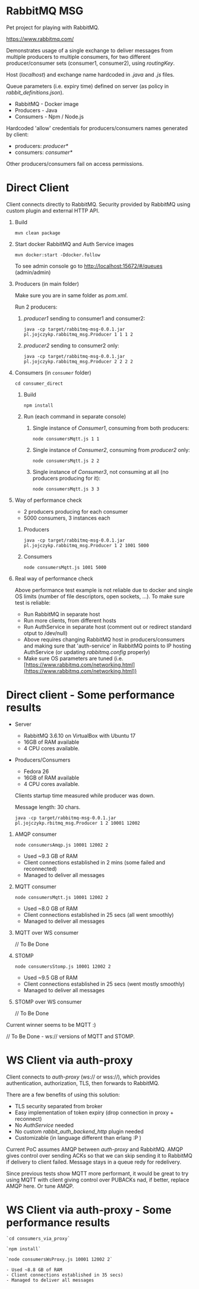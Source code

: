 # RabbitMQ MSG

Pet project for playing with RabbitMQ.

https://www.rabbitmq.com/

Demonstrates usage of a single exchange to deliver messages from multiple producers to multiple consumers, for two different producer/consumer sets (consumer1, consumer2), using _routingKey_.

Host (_localhost_) and exchange name hardcoded in _.java_ and _.js_ files. 

Queue parameters (i.e. expiry time) defined on server (as policy in _rabbit_definitions.json_).

* RabbitMQ  - Docker image
* Producers - Java
* Consumers - Npm / Node.js

Hardcoded 'allow' credentials for producers/consumers names generated by client:
* producers: _producer*_
* consumers: _consumer*_

Other producers/consumers fail on access permissions.


# Direct Client

Client connects directly to RabbitMQ.
Security provided by RabbitMQ using custom plugin and external HTTP API.

1. Build

    `mvn clean package`


2. Start docker RabbitMQ and Auth Service images

    `mvn docker:start -Ddocker.follow`

    To see admin console go to [http://localhost:15672/#/queues](http://localhost:15672/#/queues) (admin/admin)


3. Producers (in main folder)

    Make sure you are in same folder as _pom.xml_.
    
    Run 2 producers:

    1. _producer1_ sending to consumer1 and consumer2:
    
        `java -cp target/rabbitmq-msg-0.0.1.jar pl.jojczykp.rabbitmq_msg.Producer 1 1 1 2`

    2. _producer2_ sending to consumer2 only:
    
        `java -cp target/rabbitmq-msg-0.0.1.jar pl.jojczykp.rabbitmq_msg.Producer 2 2 2 2`

4. Consumers (in `consumer` folder)

    `cd consumer_direct`
    
    1. Build
    
        `npm install`

    2. Run (each command in separate console)

        1. Single instance of _Consumer1_, consuming from both producers:
    
            `node consumersMqtt.js 1 1`
    
        2. Single instance of _Consumer2_, consuming from _producer2_ only:
    
            `node consumersMqtt.js 2 2`
    
        3. Single instance of _Consumer3_, not consuming at all (no producers producing for it):
    
            `node consumersMqtt.js 3 3`
    
5. Way of performance check

    * 2 producers producing for each consumer
    * 5000 consumers, 3 instances each
    
    1. Producers
    
        `java -cp target/rabbitmq-msg-0.0.1.jar pl.jojczykp.rabbitmq_msg.Producer 1 2 1001 5000`
        
    2. Consumers
    
        `node consumersMqtt.js 1001 5000`
    
6. Real way of performance check

    Above performance test example is not reliable due to docker and single OS limits (number of file descriptors, open
    sockets, ...). To make sure test is reliable:
    
    - Run RabbitMQ in separate host
    - Run more clients, from different hosts
    - Run AuthService in separate host (comment out or redirect standard otput to /dev/null)
    - Above requires changing RabbitMQ host in producers/consumers and making sure that 'auth-service' in RabbitMQ
      points to IP hosting AuthService (or updating _rabbitmq.config_ properly)
    - Make sure OS parameters are tuned
      (i.e. [https://www.rabbitmq.com/networking.html](https://www.rabbitmq.com/networking.html))


# Direct client - Some performance results

- Server
    - RabbitMQ 3.6.10 on VirtualBox with Ubuntu 17
    - 16GB of RAM available
    - 4 CPU cores available.
- Producers/Consumers
    - Fedora 26
    - 16GB of RAM available
    - 4 CPU cores available.

    Clients startup time measured while producer was down.
    
    Message length: 30 chars.

    `java -cp target/rabbitmq-msg-0.0.1.jar pl.jojczykp.rbitmq_msg.Producer 1 2 10001 12002`
    
1. AMQP consumer
    
    `node consumersAmqp.js 10001 12002 2`
    
    - Used ~9.3 GB of RAM
    - Client connections established in 2 mins (some failed and reconnected)
    - Managed to deliver all messages

2. MQTT consumer
    
    `node consumersMqtt.js 10001 12002 2`
    
    - Used ~8.0 GB of RAM
    - Client connections established in 25 secs (all went smoothly)
    - Managed to deliver all messages
    
   
3. MQTT over WS consumer

    // To Be Done

4. STOMP
    
    `node consumersStomp.js 10001 12002 2`
    
    - Used ~9.5 GB of RAM
    - Client connections established in 25 secs (went mostly smoothly)
    - Managed to deliver all messages
    
5. STOMP over WS consumer

    // To Be Done


Current winner seems to be MQTT :)

// To Be Done - ws:// versions of MQTT and STOMP.


# WS Client via auth-proxy

Client connects to _auth-proxy_ (ws:// or wss://), which provides
authentication, authorization, TLS, then forwards to RabbitMQ.

There are a few benefits of using this solution:
- TLS security separated from broker
- Easy implementation of token expiry (drop connection in proxy + reconnect)
- No _AuthService_ needed 
- No custom _rabbit_auth_backend_http_ plugin needed
- Customizable (in language different than erlang :P )

Current PoC assumes AMQP between _auth-proxy_ and RabbitMQ. AMQP gives control
over sending ACKs so that we can skip sending it to RabbitMQ if delivery to
client failed. Message stays in a queue redy for redelivery.

Since previous tests show MQTT more performant, it would be great to try
using MQTT with client giving control over PUBACKs nad, if better, replace
AMQP here. Or tune AMQP.


# WS Client via auth-proxy - Some performance results
    
    `cd consumers_via_proxy`
    
    `npm install`
    
    `node consumersWsProxy.js 10001 12002 2`
    
    - Used ~8.8 GB of RAM
    - Client connections established in 35 secs)
    - Managed to deliver all messages
